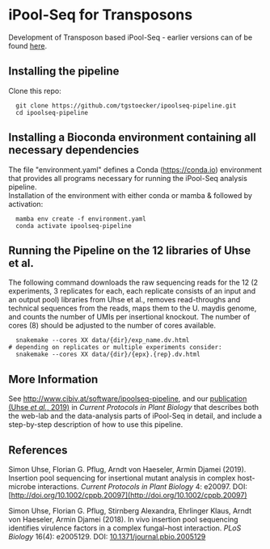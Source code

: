# iPool-Seq for Transposons
Development of Transposon based iPool-Seq - earlier versions can of be found [here](https://github.com/Cibiv/ipoolseq-pipeline/releases).

## Installing the pipeline

Clone this repo:

```
  git clone https://github.com/tgstoecker/ipoolseq-pipeline.git
  cd ipoolseq-pipeline
```

## Installing a Bioconda environment containing all necessary dependencies

The file "environment.yaml" defines a Conda (https://conda.io) environment that
provides all programs necessary for running the iPool-Seq analysis pipeline.  
Installation of the environment with either conda or mamba & followed by activation:  

```
  mamba env create -f environment.yaml
  conda activate ipoolseq-pipeline
```

## Running the Pipeline on the 12 libraries of Uhse et al.

The following command downloads the raw sequencing reads for the 12 (2
experiments, 3 replicates for each, each replicate consists of an input and
an output pool) libraries from Uhse et al., removes read-throughs and
technical sequences from the reads, maps them to the U. maydis genome, and
counts the number of UMIs per insertional knockout. The number of cores (8)
should be adjusted to the number of cores available.

```
  snakemake --cores XX data/{dir}/exp_name.dv.html
# depending on replicates or multiple experiments consider:
  snakemake --cores XX data/{dir}/{epx}.{rep}.dv.html
```

## More Information

See http://www.cibiv.at/software/ipoolseq-pipeline, and our
[publication (Uhse *et al.*, 2019)](http://doi.org/10.1002/cppb.20097) in
*Current Protocols in Plant Biology* that describes both the web-lab and the
data-analysis parts of iPool-Seq in detail, and include a step-by-step
description of how to use this pipeline.

## References

Simon Uhse, Florian G. Pflug, Arndt von Haeseler, Armin Djamei (2019). Insertion pool sequencing
for insertional mutant analysis in complex host-microbe interactions. *Current Protocols in
Plant Biology* 4: e20097. DOI: [http://doi.org/10.1002/cppb.20097](http://doi.org/10.1002/cppb.20097)

Simon Uhse, Florian G. Pflug, Stirnberg Alexandra, Ehrlinger Klaus, Arndt von Haeseler,
Armin Djamei (2018). In vivo insertion pool sequencing identifies virulence factors in
a complex fungal–host interaction. *PLoS Biology* 16(4): e2005129. DOI:
[10.1371/journal.pbio.2005129](https://doi.org/10.1371/journal.pbio.2005129)
